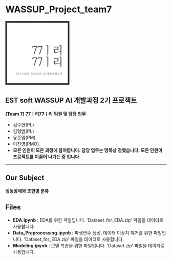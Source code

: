 # WASSUP_Project_team7

<img src = 'imgs/team_logo.png' width="200" height="200"/>

## EST soft WASSUP AI 개발과정 2기 프로젝트
**(Team 7) 77ㅣ리77ㅣ리**
**팀원 및 담당 업무**
  + 김수현(PL)
  + 김형범(PL)
  + 유준엽(PM)
  + 이진영(PMO)
  + **모든 인원이 모든 과정에 참여합니다. 담당 업무는 명목상 정했습니다. 모든 인원이 프로젝트를 이끌어 나가는 중 입니다**
---
## Our Subject
**정동장애와 조현병 분류**

## Files
  + **EDA.ipynb** : EDA를 위한 파일입니다. 'Dataset_for_EDA.zip' 파일을 데이터로 사용합니다.
  + **Data_Preprocessing.ipynb** : 파생변수 생성, 데이터 이상치 제거를 위한 파일입니다.
'Dataset_for_EDA.zip' 파일을 데이터로 사용합니다.
  + **Modeling.ipynb** : 모델 학습을 위한 파일입니다. 'Dataset.zip' 파일을 데이터로 사용합니다.
